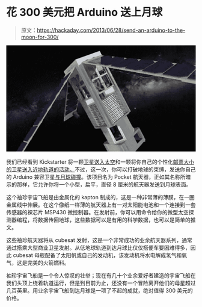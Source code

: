 # 花 300 美元把 Arduino 送上月球

> 原文：<https://hackaday.com/2013/06/28/send-an-arduino-to-the-moon-for-300/>

![sat](img/fefe77d6911e8caceddb250955b6568c.png)

我们已经看到 Kickstarter 将一颗[卫星送入太空](http://hackaday.com/2012/06/15/ardusat-puts-arduino-experiments-in-space/)和一颗将你自己的个性化[邮票大小的卫星送入近地轨道的活动。](http://hackaday.com/2011/10/11/send-a-satellite-into-space-for-300/)不过，这一次，你可以打破地球的束缚，发送你自己的 Arduino 兼容卫星[与月球碰撞](http://www.kickstarter.com/projects/1677943140/send-your-own-pocket-spacecraft-on-a-mission-to-th)。该项目名为 Pocket 航天器，正如其名称所暗示的那样，它允许你将一个小型，扁平，直径 8 厘米的航天器发送到月球表面。

这个袖珍宇宙飞船是由金属化的 kapton 制成的，这是一种非常薄的薄膜，在一圈金属线中伸展。在这个像纸一样薄的航天器上有一对太阳能电池和一个连接到一套传感器的裸芯片 MSP430 微控制器。在发射前，你可以用命令给你的微型太空探测器编程，将数据传回地球，这些数据可以是有用的科学数据，也可以是简单的推文。

这些袖珍航天器将从 cubesat 发射，这是一个非常成功的业余航天器系列，通常通过搭乘大型商业卫星发射。从低地球轨道到达月球比仅仅搭便车要困难得多，因此 cubesat 母舰配备了太阳帆或自己的发动机，该发动机将水电解成氢气和氧气，这是完美的火箭燃料。

袖珍宇宙飞船是一个令人惊叹的壮举；现在有几十个业余爱好者建造的宇宙飞船在我们头顶上绕着轨道运行，但是到目前为止，还没有一个冒险离开他们的母星超过几百英里。用业余宇宙飞船到达月球是一项了不起的成就，绝对值得 300 美元的价格。